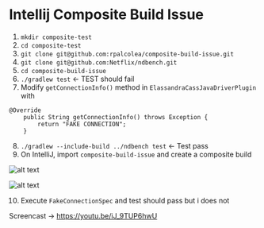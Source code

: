 # Intellij Composite Build Issue

1) `mkdir composite-test`
2) `cd composite-test`
3) `git clone git@github.com:rpalcolea/composite-build-issue.git`
4) `git clone git@github.com:Netflix/ndbench.git`
5) `cd composite-build-issue`
6) `./gradlew test` <- TEST should fail
7) Modify `getConnectionInfo()` method in `ElassandraCassJavaDriverPlugin` with
```
@Override
    public String getConnectionInfo() throws Exception {
        return "FAKE CONNECTION";
    }
```

8) `./gradlew --include-build ../ndbench test` <- Test pass
9) On IntelliJ, import `composite-build-issue` and create a composite build 

![alt text](https://i.imgur.com/9k5QuDw.png)

![alt text](https://i.imgur.com/QbyVSS8.png)

10) Execute `FakeConnectionSpec` and test should pass but i does not


Screencast -> https://youtu.be/iJ_9TUP6hwU
